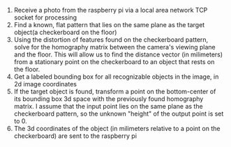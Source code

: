 1. Receive a photo from the raspberry pi via a local area network TCP socket for processing
2. Find a known, flat pattern that lies on the same plane as the target object(a checkerboard on the floor)
3. Using the distortion of features found on the checkerboard pattern, solve for the homography matrix between the camera's viewing plane and the floor. This will allow us to find the distance vector (in milimeters) from a stationary point on the checkerboard to an object that rests on the floor.
4. Get a labeled bounding box for all recognizable objects in the image, in 2d image coordinates
5. If the target object is found, transform a point on the bottom-center of its bounding box 3d space with the previously found homography matrix. I assume that the input point lies on the same plane as the checkerboard pattern, so the unknown "height" of the output point is set to 0.
6. The 3d coordinates of the object (in milimeters relative to a point on the checkerboard) are sent to the raspberry pi